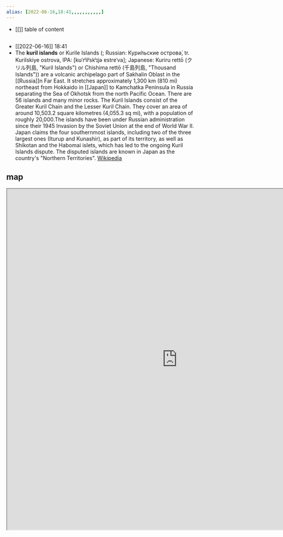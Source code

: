 ```yaml
---
alias: [2022-06-16,18:41,,,,,,,,,,,]
---
```

- [[]]
table of content
```toc
```

- [[2022-06-16]] 18:41
- The **kuril islands** or Kurile Islands (; Russian: Кури́льские острова́, tr. Kurilskiye ostrova, IPA: [kʊˈrʲilʲskʲɪjə ɐstrɐˈva]; Japanese: Kuriru rettō (クリル列島, "Kuril Islands") or Chishima rettō (千島列島, "Thousand Islands")) are a volcanic archipelago part of Sakhalin Oblast in the [[Russia]]n Far East. It stretches approximately 1,300 km (810 mi) northeast from Hokkaido in [[Japan]] to Kamchatka Peninsula in Russia separating the Sea of Okhotsk from the north Pacific Ocean. There are 56 islands and many minor rocks. The Kuril Islands consist of the Greater Kuril Chain and the Lesser Kuril Chain. They cover an area of around 10,503.2 square kilometres (4,055.3 sq mi), with a population of roughly 20,000.The islands have been under Russian administration since their 1945 Invasion by the Soviet Union at the end of World War II. Japan claims the four southernmost islands, including two of the three largest ones (Iturup and Kunashir), as part of its territory, as well as Shikotan and the Habomai islets, which has led to the ongoing Kuril Islands dispute. The disputed islands are known in Japan as the country's "Northern Territories".
[Wikipedia](https://en.wikipedia.org/wiki/Kuril%20Islands)
## map
<iframe src="https://duckduckgo.com/?t=ffab&q=kuril islands&ia=web&iaxm=about" width="900" height="900" ></iframe>